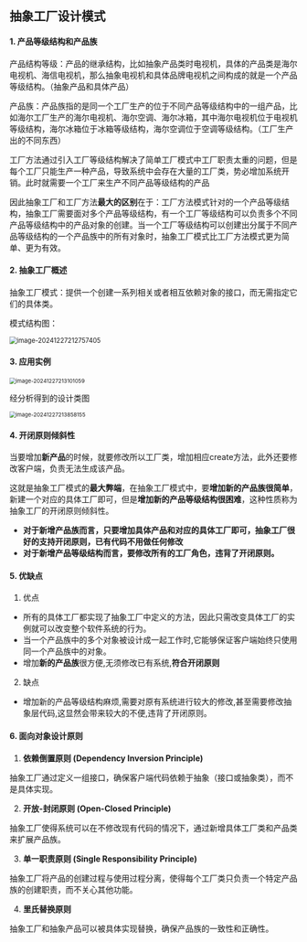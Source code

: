 ## 抽象工厂设计模式

#### 1. 产品等级结构和产品族

产品结构等级：产品的继承结构，比如抽象产品类时电视机，具体的产品类是海尔电视机、海信电视机，那么抽象电视机和具体品牌电视机之间构成的就是一个产品等级结构。（抽象产品和具体产品）

产品族：产品族指的是同一个工厂生产的位于不同产品等级结构中的一组产品，比如海尔工厂生产的海尔电视机、海尔空调、海尔冰箱，其中海尔电视机位于电视机等级结构，海尔冰箱位于冰箱等级结构，海尔空调位于空调等级结构。（工厂生产出的不同东西）



工厂方法通过引入工厂等级结构解决了简单工厂模式中工厂职责太重的问题，但是每个工厂只能生产一种产品，导致系统中会存在大量的工厂类，势必增加系统开销。此时就需要一个工厂来生产不同产品等级结构的产品



因此抽象工厂和工厂方法**最大的区别**在于：工厂方法模式针对的一个产品等级结构，抽象工厂需要面对多个产品等级结构，有一个工厂等级结构可以负责多个不同产品等级结构中的产品对象的创建。当一个工厂等级结构可以创建出分属于不同产品等级结构的一个产品族中的所有对象时，抽象工厂模式比工厂方法模式更为简单、更为有效。



#### 2. 抽象工厂概述

抽象工厂模式：提供一个创建一系列相关或者相互依赖对象的接口，而无需指定它们的具体类。

模式结构图：

<img src="../assets/抽象工厂设计模式/image-20241227212757405.png" alt="image-20241227212757405" style="zoom:80%;" />

#### 3. 应用实例

<img src="../assets/抽象工厂设计模式/image-20241227213101059.png" alt="image-20241227213101059" style="zoom:67%;" />

经分析得到的设计类图

 <img src="../assets/抽象工厂设计模式/image-20241227213858155.png" alt="image-20241227213858155" style="zoom:67%;" />



#### 4. 开闭原则倾斜性

当要增加**新产品**的时候，就要修改所以工厂类，增加相应create方法，此外还要修改客户端，负责无法生成该产品。

这就是抽象工厂模式的**最大弊端**，在抽象工厂模式中，要**增加新的产品族很简单**，新建一个对应的具体工厂即可，但是**增加新的产品等级结构很困难**，这种性质称为抽象工厂的开闭原则倾斜性。

- **对于新增产品族而言，只要增加具体产品和对应的具体工厂即可，抽象工厂很好的支持开闭原则，已有代码不用做任何修改**
- **对于新增产品等级结构而言，要修改所有的工厂角色，违背了开闭原则。**



#### 5. 优缺点

1. 优点

- 所有的具体工厂都实现了抽象工厂中定义的方法，因此只需改变具体工厂的实例就可以改变整个软件系统的行为。
- 当一个产品族中的多个对象被设计成一起工作时,它能够保证客户端始终只使用同一个产品族中的对象。
- 增加**新的产品族**很方便,无须修改已有系统,**符合开闭原则**

2. 缺点

- 增加新的产品等级结构麻烦,需要对原有系统进行较大的修改,甚至需要修改抽象层代码,这显然会带来较大的不便,违背了开闭原则。



#### 6. 面向对象设计原则

1. **依赖倒置原则 (Dependency Inversion Principle)**

抽象工厂通过定义一组接口，确保客户端代码依赖于抽象（接口或抽象类），而不是具体实现。

2. **开放-封闭原则 (Open-Closed Principle)**

抽象工厂使得系统可以在不修改现有代码的情况下，通过新增具体工厂类和产品类来扩展产品族。

3. **单一职责原则 (Single Responsibility Principle)**

抽象工厂将产品的创建过程与使用过程分离，使得每个工厂类只负责一个特定产品族的创建职责，而不关心其他功能。

4. **里氏替换原则**

抽象工厂和抽象产品可以被具体实现替换，确保产品族的一致性和正确性。



























